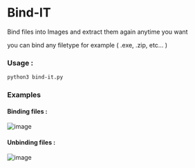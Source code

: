 # Bind-IT
 Bind files into Images and extract them again anytime you want
 
 you can bind any filetype for example ( .exe, .zip,  etc... )
 
 ### Usage : 
 
  ```sh
  python3 bind-it.py
  ```
### Examples

#### Binding files :
![image](https://user-images.githubusercontent.com/76908534/135460475-eb104657-eaf7-4946-9427-2dc4c32a1542.png)

#### Unbinding files :
![image](https://user-images.githubusercontent.com/76908534/135461798-36271ef6-668f-439a-b1e2-4437abb45cd0.png)
